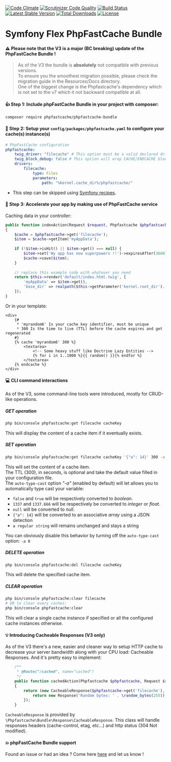 [![Code Climate](https://codeclimate.com/github/PHPSocialNetwork/phpfastcache-bundle/badges/gpa.svg)](https://codeclimate.com/github/PHPSocialNetwork/phpfastcache-bundle) [![Scrutinizer Code Quality](https://scrutinizer-ci.com/g/PHPSocialNetwork/phpfastcache-bundle/badges/quality-score.png?b=master)](https://scrutinizer-ci.com/g/PHPSocialNetwork/phpfastcache-bundle/?branch=master) [![Build Status](https://travis-ci.org/PHPSocialNetwork/phpfastcache-bundle.svg?branch=master)](https://travis-ci.org/PHPSocialNetwork/phpfastcache-bundle) [![Latest Stable Version](http://img.shields.io/packagist/v/phpfastcache/phpfastcache-bundle.svg)](https://packagist.org/packages/phpfastcache/phpfastcache-bundle) [![Total Downloads](http://img.shields.io/packagist/dt/phpfastcache/phpfastcache-bundle.svg)](https://packagist.org/packages/phpfastcache/phpfastcache-bundle) [![License](https://img.shields.io/packagist/l/phpfastcache/phpfastcache-bundle.svg)](https://packagist.org/packages/phpfastcache/phpfastcache-bundle)
# Symfony Flex PhpFastCache Bundle

#### :warning: Please note that the V3 is a major (BC breaking) update of the PhpFastCache Bundle !
> As of the V3 the bundle is **absolutely** not compatible with previous versions.\
To ensure you the smoothest migration possible, please check the migration guide in the Resources/Docs directory.\
One of the biggest change is the Phpfastcache's dependency which is not set to the v7 which it not backward compatible at all.

#### :thumbsup: Step 1: Include phpFastCache Bundle in your project with composer:

```bash
composer require phpfastcache/phpfastcache-bundle
```

#### :construction: Step 2: Setup your `config/packages/phpfastcache.yaml` to configure your cache(s) instance(s)

```yml
# PhpFastCache configuration
phpfastcache:
    twig_driver: "filecache" # This option must be a valid declared driver, in our example: "filecache"
    twig_block_debug: false # This option will wrap CACHE/ENDCACHE blocks with block debug as HTML comment
    drivers:
        filecache:
            type: Files
            parameters:
                path: "%kernel.cache_dir%/phpfastcache/"
```
* This step can be skipped using [Symfony recipes](https://symfony.com/doc/current/setup/flex.html).

#### :rocket: Step 3: Accelerate your app by making use of PhpFastCache service

Caching data in your controller:
```php
public function indexAction(Request $request, Phpfastcache $phpfastcache)
{
    $cache = $phpfastcache->get('filecache');
    $item = $cache->getItem('myAppData');
    
    if (!$item->isHit() || $item->get() === null) {
        $item->set('Wy app has now superpowers !!')->expiresAfter(3600);//1 hour
        $cache->save($item);
    } 
     
    // replace this example code with whatever you need
    return $this->render('default/index.html.twig', [
        'myAppData' => $item->get(),
        'base_dir' => realpath($this->getParameter('kernel.root_dir').'/..'),
    ]);
}
```
Or in your template:
```twig
<div>
    {#
     * 'myrandom6' Is your cache key identifier, must be unique
     * 300 Is the time to live (TTL) before the cache expires and get regenerated
    #}
    {% cache 'myrandom6' 300 %}
        <textarea>
            <!-- Some heavy stuff like Doctrine Lazy Entities -->
            {% for i in 1..1000 %}{{ random() }}{% endfor %}
        </textarea>
    {% endcache %}
</div>
```

#### :computer: CLI command interactions
As of the V3, some command-line tools were introduced, mostly for CRUD-like operations.

##### GET operation
```bash
php bin/console phpfastcache:get filecache cacheKey
```
This will display the content of a cache item if it eventually exists.


##### SET operation
```bash
php bin/console phpfastcache:get filecache cacheKey '{"a": 14}' 300 -a 1
```
This will set the content of a cache item.\
The TTL (300), in seconds, is optional and take the default value filled in your configuration file.\
The `auto-type-cast` option  _"-a"_ (enabled by default) will let allows you to automatically type cast your variable:
- `false` and `true` will be respectively converted to _boolean_.
- `1337` and `1337.666` will be respectively be converted to _integer_ or _float_.
- `null` will be converted to _null_.
- `{"a": 14}` will be converted to an associative _array_ using a JSON detection
- `a regular string` will remains unchanged and stays a string

You can obviously disable this behavior by turning off the `auto-type-cast` option: `-a 0`

##### DELETE operation
```bash
php bin/console phpfastcache:del filecache cacheKey
```
This will delete the specified cache item. 

##### CLEAR operation
```bash
php bin/console phpfastcache:clear filecache
# OR to clear every caches:
php bin/console phpfastcache:clear
```
This will clear a single cache instance if specified or all the configured cache instances otherwise.

#### :bulb: Introducing Cacheable Responses (V3 only)
As of the V3 there's a new, easier and cleaner way to setup HTTP cache to decrease your server bandwidth along with your CPU load: Cacheable Responses.
And it's pretty easy to implement:
```php
    /**
     * @Route("/cached", name="cached")
     */
    public function cachedAction(Phpfastcache $phpfastcache, Request $request): Response
    {
        return (new CacheableResponse($phpfastcache->get('filecache'), $request))->getResponse('cache_key', 3600, function () {
            return new Response('Random bytes: ' . \random_bytes(255));
        });
    }
``` 
`CacheableResponse` is provided by `\Phpfastcache\Bundle\Response\CacheableResponse`.
This class will handle responses headers (cache-control, etag, etc...) and http status (304 Not modified).

#### :boom: phpFastCache Bundle support
Found an issue or had an idea ? Come here [here](https://github.com/PHPSocialNetwork/phpfastcache-bundle/issues) and let us know !

